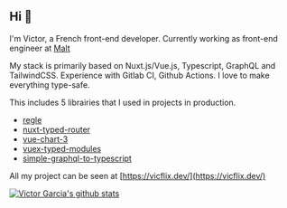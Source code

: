 ## Hi 👋

I'm Victor, a French front-end developer. Currently working as front-end engineer at [Malt](https://www.malt.fr/)

My stack is primarily based on Nuxt.js/Vue.js, Typescript, GraphQL and TailwindCSS.
Experience with Gitlab CI, Github Actions.
I love to make everything type-safe.

This includes 5 librairies that I used in projects in production.
- [regle](https://github.com/victorgarciaesgi/regle)
- [nuxt-typed-router](https://github.com/victorgarciaesgi/nuxt-typed-router)
- [vue-chart-3](https://github.com/victorgarciaesgi/vue-chart-3)
- [vuex-typed-modules](https://github.com/victorgarciaesgi/vuex-typed-modules)
- [simple-graphql-to-typescript](https://github.com/victorgarciaesgi/simple-graphql-to-typescript)


All my project can be seen at [https://vicflix.dev/](https://vicflix.dev/)


[![Victor Garcia's github stats](https://github-readme-stats.vercel.app/api?username=victorgarciaesgi)](https://github.com/anuraghazra/github-readme-stats)
